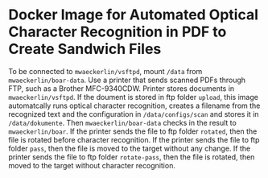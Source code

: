 Docker Image for Automated Optical Character Recognition in PDF to Create Sandwich Files
========================================================================================

To be connected to `mwaeckerlin/vsftpd`, mount `/data` from `mwaeckerlin/boar-data`. Use a printer that sends scanned PDFs through FTP, such as a Brother MFC-9340CDW. Printer stores documents in `mwaeckerlin/vsftpd`. If the doument is stored in ftp folder `upload`, this image automatcally runs optical character recognition, creates a filename from the recognized text and the configuration in `/data/configs/scan` and stores it in `/data/dokumente`. Then `mwaeckerlin/boar-data` checks in the result to `mwaeckerlin/boar`. If the printer sends the file to ftp folder `rotated`, then the file is rotated before character recognition. If the printer sends the file to ftp folder `pass`, then the file is moved to the target without any change. If the printer sends the file to ftp folder `rotate-pass`, then the file is rotated, then moved to the target without character recognition.
